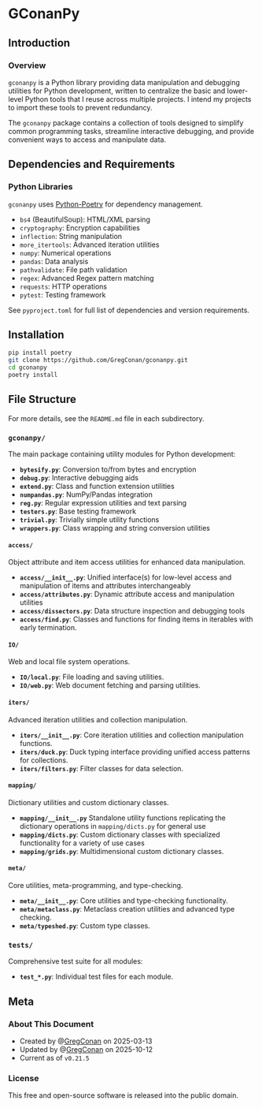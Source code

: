 # GConanPy

## Introduction

### Overview

`gconanpy` is a Python library providing data manipulation and debugging utilities for Python development, written to centralize the basic and lower-level Python tools that I reuse across multiple projects. I intend my projects to import these tools to prevent redundancy. 

The `gconanpy` package contains a collection of tools designed to simplify common programming tasks, streamline interactive debugging, and provide convenient ways to access and manipulate data. 

## Dependencies and Requirements

### Python Libraries

`gconanpy` uses [Python-Poetry](https://python-poetry.org/) for dependency management.

- `bs4` (BeautifulSoup): HTML/XML parsing
- `cryptography`: Encryption capabilities
- `inflection`: String manipulation
- `more_itertools`: Advanced iteration utilities
- `numpy`: Numerical operations
- `pandas`: Data analysis
- `pathvalidate`: File path validation
- `regex`: Advanced Regex pattern matching
- `requests`: HTTP operations
- `pytest`: Testing framework

See `pyproject.toml` for full list of dependencies and version requirements.

## Installation

```bash
pip install poetry
git clone https://github.com/GregConan/gconanpy.git
cd gconanpy
poetry install
```

## File Structure

For more details, see the `README.md` file in each subdirectory.

### `gconanpy/`

The main package containing utility modules for Python development:

- **`bytesify.py`**: Conversion to/from bytes and encryption
- **`debug.py`**: Interactive debugging aids
- **`extend.py`**: Class and function extension utilities
- **`numpandas.py`**: NumPy/Pandas integration
- **`reg.py`**: Regular expression utilities and text parsing
- **`testers.py`**: Base testing framework
- **`trivial.py`**: Trivially simple utility functions
- **`wrappers.py`**: Class wrapping and string conversion utilities

#### `access/`

Object attribute and item access utilities for enhanced data manipulation.

- **`access/__init__.py`**: Unified interface(s) for low-level access and manipulation of items and attributes interchangeably
- **`access/attributes.py`**: Dynamic attribute access and manipulation utilities
- **`access/dissectors.py`**: Data structure inspection and debugging tools
- **`access/find.py`**: Classes and functions for finding items in iterables with early termination.

#### **`IO/`**

Web and local file system operations.

- **`IO/local.py`**: File loading and saving utilities.
- **`IO/web.py`**: Web document fetching and parsing utilities.

#### **`iters/`**

Advanced iteration utilities and collection manipulation.

- **`iters/__init__.py`**: Core iteration utilities and collection manipulation functions.
- **`iters/duck.py`**: Duck typing interface providing unified access patterns for collections.
- **`iters/filters.py`**: Filter classes for data selection.

#### **`mapping/`**

Dictionary utilities and custom dictionary classes.

- **`mapping/__init__.py`** Standalone utility functions replicating the dictionary operations in `mapping/dicts.py` for general use
- **`mapping/dicts.py`**:  Custom dictionary classes with specialized functionality for a variety of use cases
- **`mapping/grids.py`**: Multidimensional custom dictionary classes.

#### **`meta/`**

Core utilities, meta-programming, and type-checking.

- **`meta/__init__.py`**: Core utilities and type-checking functionality.
- **`meta/metaclass.py`**: Metaclass creation utilities and advanced type checking. 
- **`meta/typeshed.py`**: Custom type classes.

### `tests/`

Comprehensive test suite for all modules:

- **`test_*.py`**: Individual test files for each module.

## Meta

### About This Document

- Created by @[GregConan](https://github.com/GregConan) on 2025-03-13
- Updated by @[GregConan](https://github.com/GregConan) on 2025-10-12
- Current as of `v0.21.5`

### License

This free and open-source software is released into the public domain.
